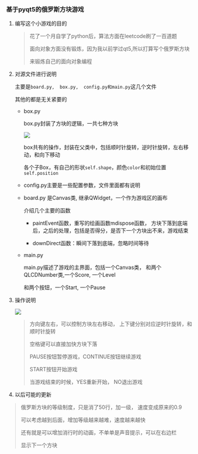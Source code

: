 ### 基于pyqt5的俄罗斯方块游戏

1. 编写这个小游戏的目的

   > 花了一个月自学了python后，算法方面在leetcode刷了一百道题
   >
   > 面向对象方面没有锻炼，因为我以前学过qt5,所以打算写个俄罗斯方块
   >
   > 来锻炼自己的面向对象编程

2. 对源文件进行说明

   主要是``board.py,  box.py,  config.py和main.py``这几个文件

   其他的都是无关紧要的

   - box.py

     box.py封装了方块的逻辑，一共七种方块

     ![](/home/zy/Documents/Tetrixs/block.png)

     box共有的操作，封装在父类中，包括顺时针旋转，逆时针旋转，左右移动，和向下移动

     各个子Box，有自己的形状``self.shape``，颜色``color``和初始位置``self.position``

   - config.py主要是一些配置参数，文件里面都有说明

   - board.py 是Canvas类, 继承QWidget，一个作为游戏区的画布

     介绍几个主要的函数

     - paintEvent函数，重写的绘画函数mdispose函数， 方块下落到底端后，之后的处理，包括是否得分，是否下一个方块出不来，游戏结束

     - downDirect函数：瞬间下落到底端，忽略时间等待

   - main.py

     main.py描述了游戏的主界面，包括一个Canvas类， 和两个QLCDNumber类,一个Score, 一个Level

     和两个按钮，一个Start, 一个Pause

3. 操作说明

   ![](/home/zy/Pictures/Tetrixs.png)

   >方向键左右，可以控制方块左右移动， 上下键分别对应逆时针旋转，和顺时针旋转
   >
   >空格键可以直接加快方块下落
   >
   >PAUSE按钮暂停游戏，CONTINUE按钮继续游戏
   >
   >START按钮开始游戏
   >
   >当游戏结束的时候，YES重新开始， NO退出游戏

4.  以后可能的更新

   > 俄罗斯方块的等级制度，只是消了50行，加一级， 速度变成原来的0.9
   >
   > 可以考虑越到后面，增加等级越来越难，速度越来越快
   >
   > 还有就是可以增加消行时的动画，不单单是声音提示，可以在右边栏
   >
   > 显示下一个方块






